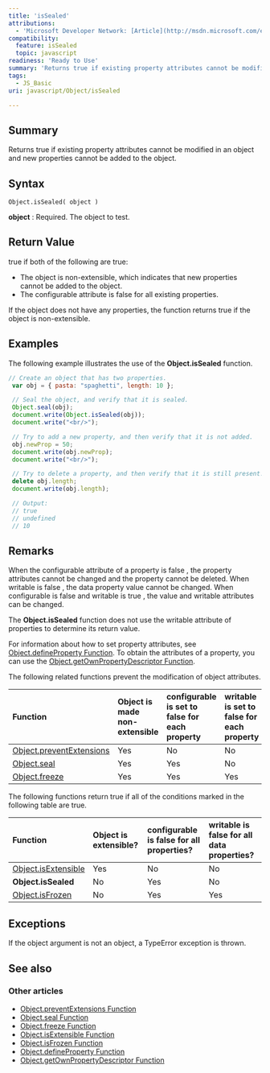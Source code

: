 ```yaml
---
title: 'isSealed'
attributions:
  - 'Microsoft Developer Network: [Article](http://msdn.microsoft.com/en-us/library/ie/ff806189(v=vs.94).aspx)'
compatibility:
  feature: isSealed
  topic: javascript
readiness: 'Ready to Use'
summary: 'Returns true if existing property attributes cannot be modified in an object and new properties cannot be added to the object.'
tags:
  - JS_Basic
uri: javascript/Object/isSealed

---
```

## Summary

Returns true if existing property attributes cannot be modified in an object and new properties cannot be added to the object.

## Syntax

    Object.isSealed( object )

**object**
:   Required. The object to test.

## Return Value

true if both of the following are true:

-   The object is non-extensible, which indicates that new properties cannot be added to the object.
-   The configurable attribute is false for all existing properties.

If the object does not have any properties, the function returns true if the object is non-extensible.

## Examples

The following example illustrates the use of the **Object.isSealed** function.

``` js
// Create an object that has two properties.
 var obj = { pasta: "spaghetti", length: 10 };

 // Seal the object, and verify that it is sealed.
 Object.seal(obj);
 document.write(Object.isSealed(obj));
 document.write("<br/>");

 // Try to add a new property, and then verify that it is not added.
 obj.newProp = 50;
 document.write(obj.newProp);
 document.write("<br/>");

 // Try to delete a property, and then verify that it is still present.
 delete obj.length;
 document.write(obj.length);

 // Output:
 // true
 // undefined
 // 10
```

## Remarks

When the configurable attribute of a property is false , the property attributes cannot be changed and the property cannot be deleted. When writable is false , the data property value cannot be changed. When configurable is false and writable is true , the value and writable attributes can be changed.

The **Object.isSealed** function does not use the writable attribute of properties to determine its return value.

For information about how to set property attributes, see [Object.defineProperty Function](/javascript/Object/defineProperty). To obtain the attributes of a property, you can use the [Object.getOwnPropertyDescriptor Function](/javascript/Object/getOwnPropertyDescriptor).

The following related functions prevent the modification of object attributes.

|Function|Object is made non-extensible|configurable is set to false for each property|writable is set to false for each property|
|:-------|:----------------------------|:---------------------------------------------|:-----------------------------------------|
|[Object.preventExtensions](/javascript/Object/preventExtensions)|Yes|No|No|
|[Object.seal](/javascript/Object/seal)|Yes|Yes|No|
|[Object.freeze](/javascript/Object/freeze)|Yes|Yes|Yes|

The following functions return true if all of the conditions marked in the following table are true.

|Function|Object is extensible?|configurable is false for all properties?|writable is false for all data properties?|
|:-------|:--------------------|:----------------------------------------|:-----------------------------------------|
|[Object.isExtensible](/javascript/Object/isExtensible)|Yes|No|No|
|**Object.isSealed**|No|Yes|No|
|[Object.isFrozen](/javascript/Object/isFrozen)|No|Yes|Yes|

## Exceptions

If the object argument is not an object, a TypeError exception is thrown.

## See also

### Other articles

-   [Object.preventExtensions Function](/javascript/Object/preventExtensions)
-   [Object.seal Function](/javascript/Object/seal)
-   [Object.freeze Function](/javascript/Object/freeze)
-   [Object.isExtensible Function](/javascript/Object/isExtensible)
-   [Object.isFrozen Function](/javascript/Object/isFrozen)
-   [Object.defineProperty Function](/javascript/Object/defineProperty)
-   [Object.getOwnPropertyDescriptor Function](/javascript/Object/getOwnPropertyDescriptor)


